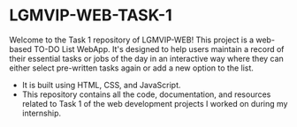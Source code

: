 # LGMVIP-WEB-TASK-1
Welcome to the Task 1 repository of LGMVIP-WEB! This project is a web-based TO-DO List WebApp.
 It's designed to help users maintain a record of their essential tasks or jobs of the day in an interactive way where they can either select pre-written tasks again or add a new option to the list.

- It is built using HTML, CSS, and JavaScript.
- This repository contains all the code, documentation, and resources related to Task 1 of the web development projects I worked on during my internship. 
